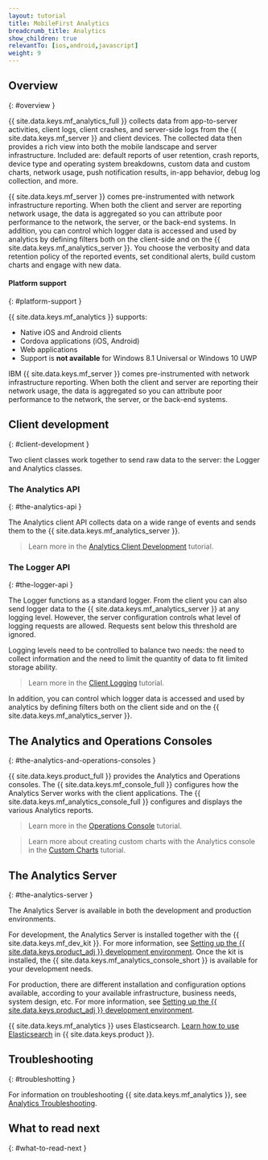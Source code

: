 ```yaml
---
layout: tutorial
title: MobileFirst Analytics
breadcrumb_title: Analytics
show_children: true
relevantTo: [ios,android,javascript]
weight: 9
---
```

<!-- NLS_CHARSET=UTF-8 -->
## Overview
{: #overview }

{{ site.data.keys.mf_analytics_full }} collects data from app-to-server activities, client logs, client crashes, and server-side logs from the {{ site.data.keys.mf_server }} and client devices. The collected data then provides a rich view into both the mobile landscape and server infrastructure. Included are: default reports of user retention, crash reports, device type and operating system breakdowns, custom data and custom charts, network usage, push notification results, in-app behavior, debug log collection, and more.

{{ site.data.keys.mf_server }} comes pre-instrumented with network infrastructure reporting. When both the client and server are reporting network usage, the data is aggregated so you can attribute poor performance to the network, the server, or the back-end systems. In addition, you can control which logger data is accessed and used by analytics by defining filters both on the client-side and on the {{ site.data.keys.mf_analytics_server }}. You choose the verbosity and data retention policy of the reported events, set conditional alerts, build custom charts and engage with new data.

#### Platform support
{: #platform-support }

{{ site.data.keys.mf_analytics }} supports:

* Native iOS and Android clients
* Cordova applications (iOS, Android)
* Web applications
* Support is **not available** for Windows 8.1 Universal or Windows 10 UWP

IBM {{ site.data.keys.mf_server }} comes pre-instrumented with network infrastructure reporting. When both the client and server are reporting their network usage, the data is aggregated so you can attribute poor performance to the network, the server, or the back-end systems.

## Client development
{: #client-development }

Two client classes work together to send raw data to the server: the Logger and Analytics classes.

### The Analytics API
{: #the-analytics-api }

The Analytics client API collects data on a wide range of events and sends them to the {{ site.data.keys.mf_analytics_server }}.
> Learn more in the [Analytics Client Development](analytics-api) tutorial.

### The Logger API
{: #the-logger-api }

The Logger functions as a standard logger. From the client you can also send logger data to the {{ site.data.keys.mf_analytics_server }} at any logging level. However, the server configuration controls what level of logging requests are allowed. Requests sent below this threshold are ignored.

Logging levels need to be controlled to balance two needs: the need to collect information and the need to limit the quantity of data to fit limited storage ability.

> Learn more in the [Client Logging](../application-development/client-side-log-collection/) tutorial.

In addition, you can control which logger data is accessed and used by analytics by defining filters both on the client side and on the {{ site.data.keys.mf_analytics_server }}.

## The Analytics and Operations Consoles
{: #the-analytics-and-operations-consoles }

{{ site.data.keys.product_full }} provides the Analytics and Operations consoles. The {{ site.data.keys.mf_console_full }} configures how the Analytics Server works with the client applications. The {{ site.data.keys.mf_analytics_console_full }} configures and displays the various Analytics reports.

> Learn more in the [Operations Console](console) tutorial.

> Learn more about creating custom charts with the Analytics console in the [Custom Charts](console/custom-charts) tutorial.

## The Analytics Server
{: #the-analytics-server }

The Analytics Server is available in both the development and production environments.

For development, the Analytics Server is installed together with the {{ site.data.keys.mf_dev_kit }}.  For more information, see [Setting up the {{ site.data.keys.product_adj }} development environment](../installation-configuration/development/mobilefirst/). Once the kit is installed, the {{ site.data.keys.mf_analytics_console_short }} is available for your development needs.

For production, there are different installation and configuration options available, according to your available infrastructure, business needs, system design, etc. For more information, see [Setting up the {{ site.data.keys.product_adj }} development environment](../installation-configuration/production/analytics/).

{{ site.data.keys.mf_analytics }} uses Elasticsearch. [Learn how to use Elasticsearch](elasticsearch) in {{ site.data.keys.product }}.

## Troubleshooting
{: #troubleshotting }

For information on troubleshooting {{ site.data.keys.mf_analytics }}, see [Analytics Troubleshooting](../troubleshooting/analytics/).

## What to read next
{: #what-to-read-next }
